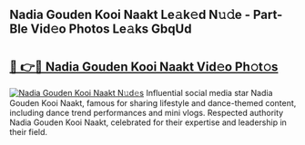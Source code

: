 ## Nadia Gouden Kooi Naakt Le𝚊k𝚎d N𝚞𝚍e - Part-Ble Vid𝚎o Photos Le𝚊ks GbqUd

# <h2><a href="http://fb4pbiz.evod.top/?m=Nadia+Gouden+Kooi+Naakt">🔗 👉🔴 Nadia Gouden Kooi Naakt Vid𝚎o Ph𝚘t𝚘s</a></h2>

[![Nadia Gouden Kooi Naakt N𝚞d𝚎s](https://i.imgur.com/8V9OHl7.gif)](http://fb4pbiz.evod.top/?m=Nadia+Gouden+Kooi+Naakt)
Influential social media star Nadia Gouden Kooi Naakt, famous for sharing lifestyle and dance-themed content, including dance trend performances and mini vlogs. Respected authority Nadia Gouden Kooi Naakt, celebrated for their expertise and leadership in their field. 

